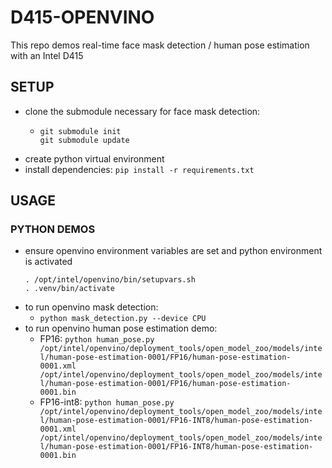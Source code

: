 # D415-OPENVINO
This repo demos real-time face mask detection / human pose estimation with an Intel D415

## SETUP
- clone the submodule necessary for face mask detection:
  -  ```
     git submodule init
     git submodule update
     ``` 
- create python virtual environment
- install dependencies: `pip install -r requirements.txt`

## USAGE

### PYTHON DEMOS
- ensure openvino environment variables are set and python environment is activated
  ```
  . /opt/intel/openvino/bin/setupvars.sh
  . .venv/bin/activate
  ```
- to run openvino mask detection:
   - `python mask_detection.py --device CPU`
- to run openvino human pose estimation demo:
   - FP16: `python human_pose.py /opt/intel/openvino/deployment_tools/open_model_zoo/models/intel/human-pose-estimation-0001/FP16/human-pose-estimation-0001.xml /opt/intel/openvino/deployment_tools/open_model_zoo/models/intel/human-pose-estimation-0001/FP16/human-pose-estimation-0001.bin`
   - FP16-int8: `python human_pose.py /opt/intel/openvino/deployment_tools/open_model_zoo/models/intel/human-pose-estimation-0001/FP16-INT8/human-pose-estimation-0001.xml /opt/intel/openvino/deployment_tools/open_model_zoo/models/intel/human-pose-estimation-0001/FP16-INT8/human-pose-estimation-0001.bin`
